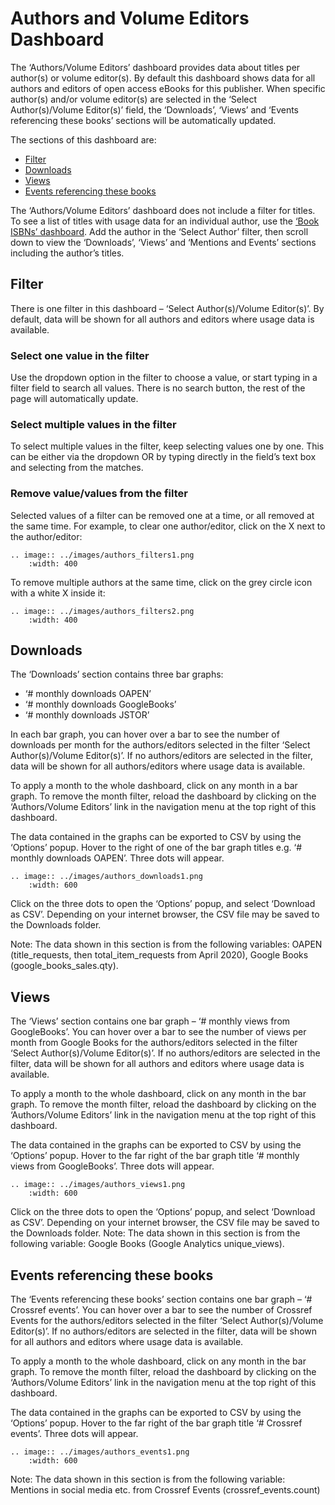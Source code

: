 # Authors and Volume Editors Dashboard

The ‘Authors/Volume Editors’ dashboard provides data about titles per author(s) or volume editor(s). 
By default this dashboard shows data for all authors and editors of open access eBooks for this publisher. When specific author(s) and/or volume editor(s) are selected in the ‘Select Author(s)/Volume Editor(s)’ field, the ‘Downloads’, ‘Views’ and ‘Events referencing these books’ sections will be automatically updated. 

The sections of this dashboard are:
* [Filter](#filter)
* [Downloads](#downloads)
* [Views](#views)
* [Events referencing these books](#events-referencing-these-books)

The ‘Authors/Volume Editors’ dashboard does not include a filter for titles. To see a list of titles with usage data for an individual author, use the [‘Book ISBNs’ dashboard](./book_isbns_db.md). Add the author in the ‘Select Author’ filter, then scroll down to view the ‘Downloads’, ‘Views’ and ‘Mentions and Events’ sections including the author’s titles.

## Filter
There is one filter in this dashboard – ‘Select Author(s)/Volume Editor(s)’. By default, data will be shown for all authors and editors where usage data is available.  

### Select one value in the filter
Use the dropdown option in the filter to choose a value, or start typing in a filter field to search all values. There is no search button, the rest of the page will automatically update.

### Select multiple values in the filter
To select multiple values in the filter, keep selecting values one by one. This can be either via the dropdown OR by typing directly in the field’s text box and selecting from the matches. 

### Remove value/values from the filter
Selected values of a filter can be removed one at a time, or all removed at the same time. 
For example, to clear one author/editor, click on the X next to the author/editor:

``` eval_rst
.. image:: ../images/authors_filters1.png
    :width: 400
```    

To remove multiple authors at the same time, click on the grey circle icon with a white X inside it:

``` eval_rst
.. image:: ../images/authors_filters2.png
    :width: 400
```    

## Downloads 
The ‘Downloads’ section contains three bar graphs:
* ‘# monthly downloads OAPEN’
* ‘# monthly downloads GoogleBooks’
* ‘# monthly downloads JSTOR’

In each bar graph, you can hover over a bar to see the number of downloads per month for the authors/editors selected in the filter ‘Select Author(s)/Volume Editor(s)’. If no authors/editors are selected in the filter, data will be shown for all authors/editors where usage data is available.  

To apply a month to the whole dashboard, click on any month in a bar graph. To remove the month filter, reload the dashboard by clicking on the ‘Authors/Volume Editors’ link in the navigation menu at the top right of this dashboard.

The data contained in the graphs can be exported to CSV by using the ‘Options’ popup. Hover to the right of one of the bar graph titles e.g. ‘# monthly downloads OAPEN’. Three dots will appear. 


``` eval_rst
.. image:: ../images/authors_downloads1.png
    :width: 600
```    

Click on the three dots to open the ‘Options’ popup, and select ‘Download as CSV’. Depending on your internet browser, the CSV file may be saved to the Downloads folder.

Note: The data shown in this section is from the following variables: OAPEN (title_requests, then total_item_requests from April 2020), Google Books (google_books_sales.qty). 

## Views
The ‘Views’ section contains one bar graph – ‘# monthly views from GoogleBooks’. You can hover over a bar to see the number of views per month from Google Books for the authors/editors selected in the filter ‘Select Author(s)/Volume Editor(s)’. If no authors/editors are selected in the filter, data will be shown for all authors and editors where usage data is available.  

To apply a month to the whole dashboard, click on any month in the bar graph. To remove the month filter, reload the dashboard by clicking on the ‘Authors/Volume Editors’ link in the navigation menu at the top right of this dashboard.

The data contained in the graphs can be exported to CSV by using the ‘Options’ popup. Hover to the far right of the bar graph title ‘# monthly views from GoogleBooks’. Three dots will appear. 

``` eval_rst
.. image:: ../images/authors_views1.png
    :width: 600
```    

Click on the three dots to open the ‘Options’ popup, and select ‘Download as CSV’. Depending on your internet browser, the CSV file may be saved to the Downloads folder.
Note: The data shown in this section is from the following variable: Google Books (Google Analytics unique_views).

## Events referencing these books
The ‘Events referencing these books’ section contains one bar graph – ‘# Crossref events’. You can hover over a bar to see the number of Crossref Events for the authors/editors selected in the filter ‘Select Author(s)/Volume Editor(s)’. If no authors/editors are selected in the filter, data will be shown for all authors and editors where usage data is available.  

To apply a month to the whole dashboard, click on any month in the bar graph. To remove the month filter, reload the dashboard by clicking on the ‘Authors/Volume Editors’ link in the navigation menu at the top right of this dashboard. 

The data contained in the graphs can be exported to CSV by using the ‘Options’ popup. Hover to the far right of the bar graph title ‘# Crossref events’. Three dots will appear. 

``` eval_rst
.. image:: ../images/authors_events1.png
    :width: 600
```    

Note: The data shown in this section is from the following variable: Mentions in social media etc. from Crossref Events (crossref_events.count)